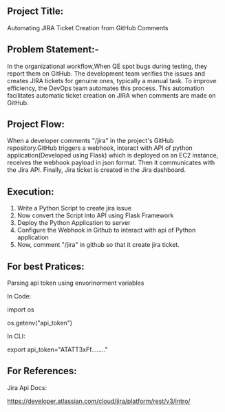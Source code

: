 Project Title:
 -----
 Automating JIRA Ticket Creation from GitHub Comments

Problem Statement:-
--------
In the organizational workflow,When QE spot bugs during testing, they report them on 
GitHub. The development team verifies the issues and creates JIRA tickets for genuine ones, typically
a manual task. To improve efficiency, the DevOps team automates this process.
This automation facilitates automatic ticket creation on JIRA when comments are made on GitHub.

 
Project Flow:
 ---
 
 When a developer comments "/jira" in the project's GitHub repository.GitHub triggers a webhook,
 interact with API of python application(Developed using Flask) which is deployed on an EC2 instance, 
 receives the webhook payload in json format. Then it communicates with the Jira API.
 Finally, Jira ticket is created in the Jira dashboard.

 Execution:
-----
1. Write a Python Script to create jira issue
2. Now convert the Script into API using Flask Framework
3. Deploy the Python Application to server
4. Configure the Webhook in Github to interact with api of Python application
5. Now, comment "/jira" in github so that it create jira ticket.

For best Pratices:
-------
Parsing api token using envorinorment variables
 
 In Code:

 import os

 os.getenv("api_token")
 
 In CLI:

 export api_token="ATATT3xFf........"

 For References:
 -------
 Jira Api Docs:

 https://developer.atlassian.com/cloud/jira/platform/rest/v3/intro/